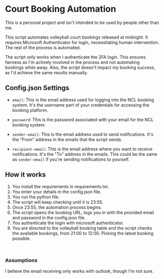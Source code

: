 # Court Booking Automation
This is a personal project and isn't intended to be used by people other than me. 

This script automates volleyball court bookings released at midnight. 
It requires Microsoft Authenticator for login, necessitating human intervention. 
The rest of the process is automated.

The script only works when I authenticate the 2FA login. This ensures fairness as I'm actively involved in the process and not automating bookings while away. 
Also, the script doesn't impact my booking success, as I'd achieve the same results manually.

## Config.json Settings 

- `email`: This is the email address used for logging into the NCL booking system. It's the username part of your credentials for accessing the booking platform.

- `password`: This is the password associated with your email for the NCL booking system.

- `sender-email`: This is the email address used to send notifications. It's the "From" address in the emails that the script sends. 

- `recipient-email`: This is the email address where you want to receive notifications. It's the "To" address in the emails. This could be the same as `sender-email` if you're sending notifications to yourself.


## How it works

1. You install the requirements in requirements.txt.
2. You enter your details in the config.json file.
3. You run the python file. 
4. The script will keep checking until it is 23:55. 
5. Once 23:55, the automation process begins. 
6. The script opens the booking URL, logs you in with the provided email and password in the config.json file. 
7. You authenticate the login with microsoft authenticator. 
8. You are directed to the volleyball booking table and the script checks the available bookings, from 21:00 to 12:00. Picking the latest booking possible.

<br>

### Assumptions

I believe the email receiving only works with outlook, though I'm not sure.

